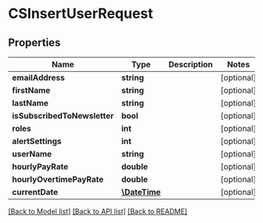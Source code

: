# CSInsertUserRequest

## Properties
Name | Type | Description | Notes
------------ | ------------- | ------------- | -------------
**emailAddress** | **string** |  | [optional] 
**firstName** | **string** |  | [optional] 
**lastName** | **string** |  | [optional] 
**isSubscribedToNewsletter** | **bool** |  | [optional] 
**roles** | **int** |  | [optional] 
**alertSettings** | **int** |  | [optional] 
**userName** | **string** |  | [optional] 
**hourlyPayRate** | **double** |  | [optional] 
**hourlyOvertimePayRate** | **double** |  | [optional] 
**currentDate** | [**\DateTime**](\DateTime.md) |  | [optional] 

[[Back to Model list]](../README.md#documentation-for-models) [[Back to API list]](../README.md#documentation-for-api-endpoints) [[Back to README]](../README.md)


